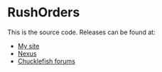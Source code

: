 ﻿# RushOrders
This is the source code. Releases can be found at:
* [My site](http://spacechase0.com/mods/stardew-valley/rush-orders/)
* [Nexus](http://www.nexusmods.com/stardewvalley/mods/605/)
* [Chucklefish forums](http://community.playstarbound.com/threads/rush-orders.125785/)
